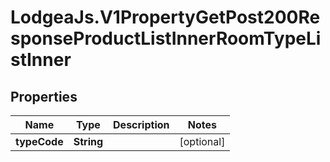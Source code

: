 # LodgeaJs.V1PropertyGetPost200ResponseProductListInnerRoomTypeListInner

## Properties

Name | Type | Description | Notes
------------ | ------------- | ------------- | -------------
**typeCode** | **String** |  | [optional] 



